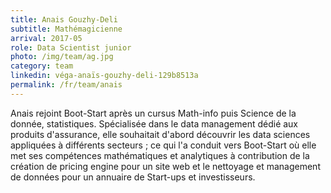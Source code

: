 ```yaml
---
title: Anais Gouzhy-Deli
subtitle: Mathémagicienne
arrival: 2017-05
role: Data Scientist junior
photo: /img/team/ag.jpg
category: team
linkedin: véga-anaïs-gouzhy-deli-129b8513a
permalink: /fr/team/anais
---
```

Anais rejoint Boot-Start après un cursus Math-info puis Science de la donnée, statistiques. Spécialisée dans le data management dédié aux produits d'assurance, elle souhaitait d'abord découvrir les data sciences appliquées à différents secteurs ; ce qui l'a conduit vers Boot-Start où elle met ses compétences mathématiques et analytiques à contribution de la création de pricing engine pour un site web et le nettoyage et management de données pour un annuaire de Start-ups et investisseurs.